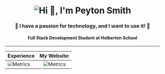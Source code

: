 <h1 align="center"> <img src="https://capsule-render.vercel.app/api?type=wave&color=gradient&height=200&section=footer&text=Hi 👋, I'm Peyton Smith&fontSize=30&fontAlignY=80" alt="Hi 👋, I'm Peyton Smith"/></h1>  
<h3 align="center">🚀 I have a passion for technology, and I want to use it! 🚀</h3>  
<h4 align="center"> Full Stack Development Student at Holberton School </h3>  

***

<!-- If you're using "main" as default branch -->
| Experience      | My Website:           |
| ------------- |:-------------:|
| ![Metrics](https://github.com/peytonbrsmith/peytonbrsmith/blob/main/github-toolmetrics.svg)     | ![Metrics](https://github.com/peytonbrsmith/peytonbrsmith/blob/main/github-webmetrics.svg) |

